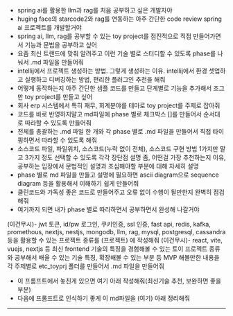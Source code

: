 - spring ai를 활용한 llm과 rag를 처음 공부하고 싶은 개발자야
- huging face의 starcode2와 rag를 연동하는 아주 간단한 code review spring ai 프로젝트를 개발할거야
- spring ai, llm, rag를 공부할 수 있는 toy project를 점진적으로 직접 만들어가면서 기능과 문법을 공부하고 싶어
- 요즘 최신 트랜드에 맞춰 알려주고 이런 기술 별로 스터디할 수 있도록 phase를 나눠서 .md 파일을 만들어줘
- intellij에서 프로젝트 생성하는 방법. 그렇게 생성하는 이유. intellij에서 환경 셋업하고 실행하고 디버깅하는 방법, 편리한 플러그인 추천을 해줘
- 어떻게 동작하는지 아주 간단한 샘플 코드를 만들고 단계별로 기능을 추가해서 조그만 toy project를 만들고 싶어
- 회사 erp 시스템에서 특히 재무, 회계분야를 테마로 toy project를 주제로 잡아줘
- 코드를 바로 반영하지말고 md파일에 phase 별로 체크박스 []를 만들어서 순서대로 따라할 수 있도록 만들어줘
- 전체를 총괄하는 .md 파일 한 개와 각 phase 별로 .md 파일을 만들어서 직접 타이핑하면서 따라할 수 있도록 해줘
- 소스코드 파일, 파일위치, 소스코드(누락 없이 전체), 소스코드 구현 방법 1가지만 말고 3가지 정도 선택할 수 있도록 각각 장단점 설명 좀, 어떤걸 가장 추천하는지 이유, 공부하는 입장에서 문법적인 설명과 조심해야할 부분에 대해 자세히 설명
- phase 별로 md 파일을 만들고 설명에 필요하면 ascii diagram으로 sequence diagram 등을 활용해서 이해하기 쉽게 만들어줘
- 클린코드와 가독성 좋은 코드로 만들어주고 오류 없이 수행이 될만한지 완벽히 점검해줘
- 여기까지 되면 내가 phase 별로 따라하면서 공부하면서 완성해 나갈거야

(이건무시)- jwt 토큰, id/pw 로그인, 쿠키인증, ssl 인증,  fast api, redis, kafka, promethous, nextjs, nestjs, mongodb, llm, rag, mysql, postgresql, cassandra 등을 활용할 수 있는 프로젝트 종류를 (프로젝트) 에 작성해줘
(이건무시)- react, vite, vuejs, nextjs 등 최신 frontend 기술의 특징을 경험해볼 수 있는 토이 프로젝트 종류와 공부해서 배울 수 있는 기술 특징, 확장해볼 수 있는 부분 등 MVP 해볼만한 내용을 각 주제별로 etc_toyprj 폴더를 만들어서 .md 파일을 만들어줘

- 이 프롬프트에서 놓친게 있으면 여기 아래 작성해줘(최신기술 추천, 보완하면 좋을 부분)
- 다음에 프롬프트로 인식하기 좋게 이 md파일을 (여기) 아래 정리해줘

---
